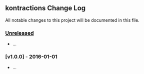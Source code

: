 ## kontractions Change Log

All notable changes to this project will be documented in this file.

### [Unreleased][unreleased]

- ...

### [v1.0.0] - 2016-01-01

- ...

[unreleased]: https://github.com/johncmunson/kontractions/compare/v1.0.0...HEAD
[v0.0.1]: https://github.com/johncmunson/kontractions/compare/v0.0.0...v1.0.0
